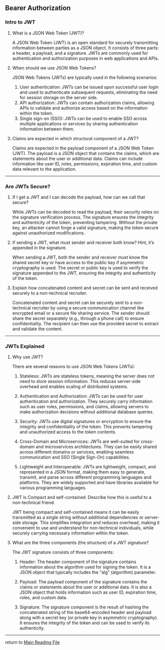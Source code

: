 ## Bearer Authorization


### Intro to JWT

1. What is a JSON Web Token (JWT)?

    A JSON Web Token (JWT) is an open standard for securely transmitting information between parties as a JSON object. It consists of three parts: a header, a payload, and a signature. JWTs are commonly used for authentication and authorization purposes in web applications and APIs.

2. When should we use JSON Web Tokens?

    JSON Web Tokens (JWTs) are typically used in the following scenarios:

    1. User authentication: JWTs can be issued upon successful user login and used to authenticate subsequent requests, eliminating the need for session storage on the server side.
    2. API authorization: JWTs can contain authorization claims, allowing APIs to validate and authorize access based on the information within the token.
    3. Single sign-on (SSO): JWTs can be used to enable SSO across multiple applications or services by sharing authentication information between them.


3. Claims are expected in which structural component of a JWT?

    Claims are expected in the payload component of a JSON Web Token (JWT). The payload is a JSON object that contains the claims, which are statements about the user or additional data. Claims can include information like user ID, roles, permissions, expiration time, and custom data relevant to the application.
---
### Are JWTs Secure?

1. If I get a JWT and I can decode the payload, how can we call that secure?

    While JWTs can be decoded to read the payload, their security relies on the signature verification process. The signature ensures the integrity and authenticity of the token, preventing tampering. Without the private key, an attacker cannot forge a valid signature, making the token secure against unauthorized modifications.






2. If sending a JWT, what must sender and receiver both know? Hint, it’s appended in the signature.

    When sending a JWT, both the sender and receiver must know the shared secret key or have access to the public key if asymmetric cryptography is used. The secret or public key is used to verify the signature appended to the JWT, ensuring the integrity and authenticity of the token.

3. Explain how concatenated content and secret can be sent and received securely to a non-technical recruiter.

    Concatenated content and secret can be securely sent to a non-technical recruiter by using a secure communication channel like encrypted email or a secure file sharing service. The sender should share the secret separately (e.g., through a phone call) to ensure confidentiality. The recipient can then use the provided secret to extract and validate the content.

---
### JWTs Explained

1. Why use JWT?

    There are several reasons to use JSON Web Tokens (JWTs):

    1. Stateless: JWTs are stateless tokens, meaning the server does not need to store session information. This reduces server-side overhead and enables scaling of distributed systems.

    2. Authentication and Authorization: JWTs can be used for user authentication and authorization. They securely carry information such as user roles, permissions, and claims, allowing servers to make authorization decisions without additional database queries.

    3. Security: JWTs use digital signatures or encryption to ensure the integrity and confidentiality of the token. This prevents tampering and unauthorized access to the token contents.

    4. Cross-Domain and Microservices: JWTs are well-suited for cross-domain and microservices architectures. They can be easily shared across different domains or services, enabling seamless communication and SSO (Single Sign-On) capabilities.

    5. Lightweight and Interoperable: JWTs are lightweight, compact, and represented in a JSON format, making them easy to generate, transmit, and parse across different programming languages and platforms. They are widely supported and have libraries available for various programming languages.

2. JWT is Compact and self-contained. Describe how this is useful to a non-technical friend.

    JWT being compact and self-contained means it can be easily transmitted as a single string without additional dependencies or server-side storage. This simplifies integration and reduces overhead, making it convenient to use and understand for non-technical individuals, while securely carrying necessary information within the token.

3. What are the three components (the structure) of a JWT signature?

    The JWT signature consists of three components:

    1. Header: The header component of the signature contains information about the algorithm used for signing the token. It is a JSON object that typically includes the "alg" (algorithm) parameter.

    2. Payload: The payload component of the signature contains the claims or statements about the user or additional data. It is also a JSON object that holds information such as user ID, expiration time, roles, and custom data.

    3. Signature: The signature component is the result of hashing the concatenated string of the base64-encoded header and payload along with a secret key (or private key in asymmetric cryptography). It ensures the integrity of the token and can be used to verify its authenticity.

----------------------
return to [Main Reading File](./README.md)